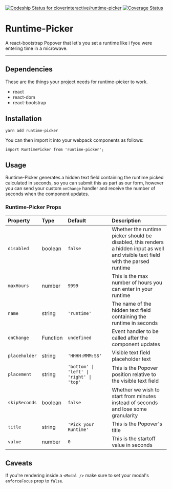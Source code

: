 [ ![Codeship Status for cloverinteractive/runtime-picker](https://app.codeship.com/projects/96305c50-5e62-0136-f3f4-6e975dd0f2b8/status?branch=master)](https://app.codeship.com/projects/296056)
[![Coverage Status](https://coveralls.io/repos/github/cloverinteractive/runtime-picker/badge.svg?branch=features%2Fmax-hours)](https://coveralls.io/github/cloverinteractive/runtime-picker?branch=features%2Fmax-hours)

Runtime-Picker
==============

A react-bootstrap Popover that let's you set a runtime like i fyou were entering time in a microwave.

---

## Dependencies

These are the things your project needs for runtime-picker to work.

* react
* react-dom
* react-bootstrap

## Installation

```
yarn add runtime-picker
```

You can then import it into your webpack components as follows:

```es6
import RuntimePicker from 'runtime-picker';
```

## Usage

Runtime-Picker generates a hidden text field containing the runtime picked calculated in seconds,
so you can submit this as part as our form, however you can send your custom `onChange` handler and
receive the number of seconds when the component updates.

### Runtime-Picker Props

| Property | Type | Default | Description |
|:---|:---|:---|:---|
| `disabled` | boolean | `false` | Whether the runtime picker should be disabled, this renders a hidden input as well and visible text field with the parsed runtime |
| `maxHours` | number | `9999` | This is the max number of hours you can enter in your runtime |
| `name` | string | `'runtime'` | The name of the hidden text field containing the runtime in seconds |
| `onChange` | Function | `undefined` | Event handler to be called after the component updates |
| `placeholder` | string | `'HHHH:MMM:SS'` | Visible text field placeholder text |
| `placement` | string | `'bottom' \| 'left' \| 'right' \| 'top'` | This is the Popover position relative to the visible text field |
| `skipSeconds` | boolean | `false` | Whether we wish to start from minutes instead of seconds and lose some granularity |
| `title` | string | `'Pick your Runtime'` | This is the Popover's title |
| `value` | number | `0` | This is the startoff value in seconds |

## Caveats

If you're rendering inside a `<Modal />` make sure to set your modal's `enforceFocus` prop to `false`.
